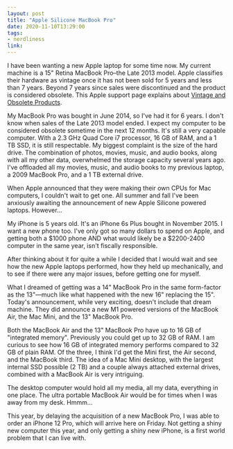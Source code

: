 ```yaml
---
layout: post
title: "Apple Silicone MacBook Pro"
date: 2020-11-10T13:29:00
tags:
- nerdliness
link:
---
```

I have been wanting a new Apple laptop for some time now. My current machine is a 15" Retina MacBook
Pro–the Late 2013 model. Apple classifies their hardware as vintage once it has not been sold for 5
years and less than 7 years. Beyond 7 years since sales were discontinued and the product is
considered obsolete. This Apple support page explains about [Vintage and Obsolete
Products](https://support.apple.com/en-us/HT201624).

My MacBook Pro was bought in June 2014, so I've had it for 6 years. I don't know when sales of the
Late 2013 model ended. I expect my computer to be considered obsolete sometime in the next 12
months. It's still a very capable computer. With a 2.3 GHz Quad Core i7 processor, 16 GB of RAM, and
a 1 TB SSD, it is still respectable. My biggest complaint is the size of the hard drive. The
combination of photos, movies, music, and audio books, along with all my other data, overwhelmed the
storage capacity several years ago. I've offloaded all my movies, music, and audio books to my
previous laptop, a 2009 MacBook Pro, and a 1 TB external drive.

When Apple announced that they were making their own CPUs for Mac computers, I couldn't wait to get
one. All summer and fall I've been anxiously awaiting the announcement of new Apple Silicone powered
laptops. However...

My iPhone is 5 years old. It's an iPhone 6s Plus bought in November 2015. I want a new phone too.
I've only got so many dollars to spend on Apple, and getting both a $1000 phone AND what would
likely be a $2200-2400 computer in the same year, isn't fiscally responsible.

After thinking about it for quite a while I decided that I would wait and see how the new Apple
laptops performed, how they held up mechanically, and to see if there were any major issues, before
getting one for myself.

What I dreamed of getting was a 14" MacBook Pro in the same form-factor as the 13"—much like what
happened with the new 16" replacing the 15". Today's announcement, while very exciting, doesn't
include that dream machine. They did announce a new M1 powered versions of the MacBook Air, the Mac Mini, and the 13" MacBook Pro.

Both the MacBook Air and the 13" MacBook Pro have up to 16 GB of "integrated memory". Previously you
could get up to 32 GB of RAM. I am curious to see how 16 GB of integrated memory performs compared to 32 GB of plain RAM. Of the three, I think I'd get the Mini first, the Air second, and the
MacBook third. The idea of a Mac Mini desktop, with the largest internal SSD possible (2 TB) and a
couple always attached external drives, combined with a MacBook Air is very intriguing.

The desktop computer would hold all my media, all my data, everything in one place. The ultra
portable MacBook Air would be for times when I was away from my desk. Hmmm...

This year, by delaying the acquisition of a new MacBook Pro, I was able to order an iPhone 12 Pro, which will
arrive here on Friday. Not getting a shiny new computer this year, and only getting a shiny new
iPhone, is a first world problem that I can live with.
